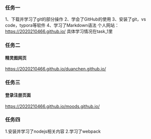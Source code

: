 ### 任务一
1、下载并学习了git的部分操作
2、学会了GitHub的使用
3、安装了git，vs code，typora等软件
4、学习了Markdown语法
个人网站：https://2020210466.github.io/
具体学习情况在task_1里
### 任务二
#### 精灵图网页
https://2020210466.github.io/duanchen.github.io/
### 任务三
#### 登录注册页面
https://2020210466.github.io/moods.github.io/
### 任务四
1.安装并学习了nodejs相关内容
2.学习了webpack
